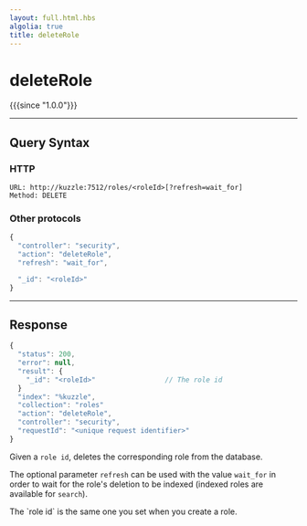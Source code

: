```yaml
---
layout: full.html.hbs
algolia: true
title: deleteRole
---
```



# deleteRole

{{{since "1.0.0"}}}



---

## Query Syntax

### HTTP

```http
URL: http://kuzzle:7512/roles/<roleId>[?refresh=wait_for]
Method: DELETE
```

### Other protocols

```js
{
  "controller": "security",
  "action": "deleteRole",
  "refresh": "wait_for",

  "_id": "<roleId>"
}
```

---

## Response

```javascript
{
  "status": 200,                     
  "error": null,                     
  "result": {
    "_id": "<roleId>"                 // The role id
  }
  "index": "%kuzzle",
  "collection": "roles"
  "action": "deleteRole",
  "controller": "security",
  "requestId": "<unique request identifier>"
}
```

Given a `role id`, deletes the corresponding role from the database.

The optional parameter `refresh` can be used
with the value `wait_for` in order to wait for the role's deletion to be indexed (indexed roles are available for `search`).

<aside class="notice">
The `role id` is the same one you set when you create a role.
</aside>
